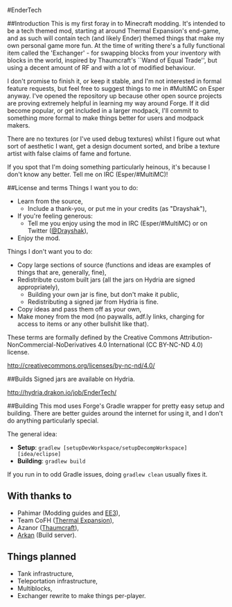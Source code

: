 #EnderTech

##Introduction
This is my first foray in to Minecraft modding. It's intended to be a tech themed mod, starting at around Thermal Expansion's end-game, and as such will contain tech (and likely Ender) themed things that make my own personal game more fun. At the time of writing there's a fully functional item called the 'Exchanger' - for swapping blocks from your inventory with blocks in the world, inspired by Thaumcraft's ``Wand of Equal Trade'', but using a decent amount of RF and with a lot of modified behaviour.

I don't promise to finish it, or keep it stable, and I'm not interested in formal feature requests, but feel free to suggest things to me in #MultiMC on Esper anyway. I've opened the repository up because other open source projects are proving extremely helpful in learning my way around Forge. If it did become popular, or get included in a larger modpack, I'll commit to something more formal to make things better for users and modpack makers.

There are no textures (or I've used debug textures) whilst I figure out what sort of aesthetic I want, get a design document sorted, and bribe a texture artist with false claims of fame and fortune.

If you spot that I'm doing something particularly heinous, it's because I don't know any better. Tell me on IRC (Esper/#MultiMC)!

##License and terms
Things I want you to do:
* Learn from the source,
  * Include a thank-you, or put me in your credits (as "Drayshak"),
* If you're feeling generous:
  * Tell me you enjoy using the mod in IRC (Esper/#MultiMC) or on Twitter ([@Drayshak](https://twitter.com/drayshak)),
* Enjoy the mod.

Things I don't want you to do:
* Copy large sections of source (functions and ideas are examples of things that are, generally, fine),
* Redistribute custom built jars (all the jars on Hydria are signed appropriately),
  * Building your own jar is fine, but don't make it public,
  * Redistributing a signed jar from Hydria is fine.
* Copy ideas and pass them off as your own,
* Make money from the mod (no paywalls, adf.ly links, charging for access to items or any other bullshit like that).

These terms are formally defined by the Creative Commons Attribution-NonCommercial-NoDerivatives 4.0 International (CC BY-NC-ND 4.0) license.

http://creativecommons.org/licenses/by-nc-nd/4.0/

##Builds
Signed jars are available on Hydria.

http://hydria.drakon.io/job/EnderTech/

##Building
This mod uses Forge's Gradle wrapper for pretty easy setup and building. There are better guides around the internet for using it, and I don't do anything particularly special.

The general idea:
* **Setup**: `gradlew [setupDevWorkspace/setupDecompWorkspace] [idea/eclipse]`
* **Building**: `gradlew build`

If you run in to odd Gradle issues, doing `gradlew clean` usually fixes it.

## With thanks to
* Pahimar (Modding guides and [EE3](https://github.com/pahimar/Equivalent-Exchange-3)),
* Team CoFH ([Thermal Expansion](http://teamcofh.com/)),
* Azanor ([Thaumcraft](http://www.minecraftforum.net/topic/2011841-thaumcraft-41114-updated-2052014/)),
* [Arkan](https://github.com/emberwalker) (Build server).

## Things planned
* Tank infrastructure,
* Teleportation infrastructure,
* Multiblocks,
* Exchanger rewrite to make things per-player.
